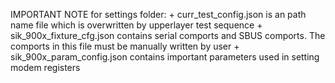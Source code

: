 IMPORTANT NOTE for settings folder:
    + curr_test_config.json is an path name file which is overwritten by upperlayer test sequence
    + sik_900x_fixture_cfg.json contains serial comports and SBUS comports. The comports in this file must be manually written by user
    + sik_900x_param_config.json contains important parameters used in setting modem registers

